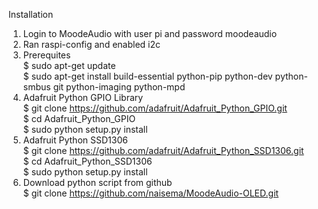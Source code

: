 Installation

1. Login to MoodeAudio with user pi and password moodeaudio
2. Ran raspi-config and enabled i2c
3. Prerequites <br />
   $ sudo apt-get update <br />
   $ sudo apt-get install build-essential python-pip python-dev python-smbus git python-imaging python-mpd<br />
4. Adafruit Python GPIO Library <br />
   $ git clone https://github.com/adafruit/Adafruit_Python_GPIO.git <br />
   $ cd Adafruit_Python_GPIO <br />
   $ sudo python setup.py install <br />
5. Adafruit Python SSD1306 <br />
   $ git clone https://github.com/adafruit/Adafruit_Python_SSD1306.git <br />
   $ cd Adafruit_Python_SSD1306 <br />
   $ sudo python setup.py install <br />
6. Download python script from github <br />
   $ git clone https://github.com/naisema/MoodeAudio-OLED.git <br />
